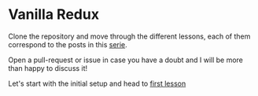 # Vanilla Redux 

Clone the repository and move through the different lessons, each of them correspond to the posts in this [serie](link). 

Open a pull-request or issue in case you have a doubt and I will be more than happy to discuss it!

Let's start with the initial setup and head to [first lesson](link)